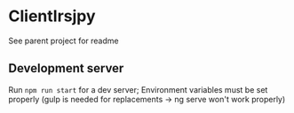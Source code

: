 # ClientIrsjpy

See parent project for readme

## Development server

Run `npm run start` for a dev server; Environment variables must be set properly
(gulp is needed for replacements -> ng serve won't work properly)

